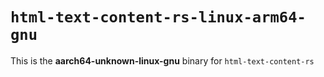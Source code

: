 # `html-text-content-rs-linux-arm64-gnu`

This is the **aarch64-unknown-linux-gnu** binary for `html-text-content-rs`
